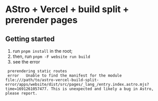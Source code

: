 # AStro + Vercel + build split + prerender pages

## Getting started

1. run `pnpm install` in the root;
1. then, run `pnpm -F website run build`
1. see the error

```
 prerendering static routes
 error   Unable to find the manifest for the module file:///path/to/astro-vercel-build-split-error/apps/website/dist/src/pages/_lang_/entry.index.astro.mjs?time=1691261057477. This is unexpected and likely a bug in Astro, please report.
```
